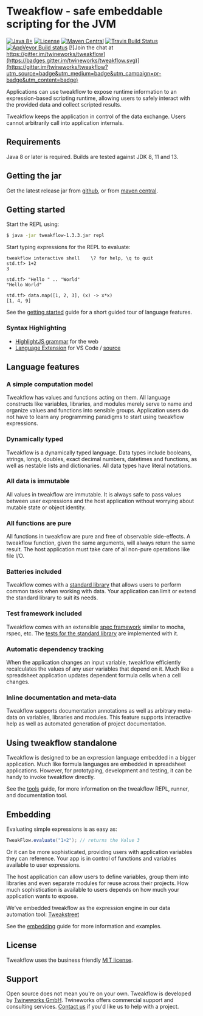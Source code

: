 # Tweakflow - safe embeddable scripting for the JVM

[![Java 8+](https://img.shields.io/badge/java-8--13-4c7e9f.svg)](http://java.oracle.com)
[![License](https://img.shields.io/badge/license-MIT-4c7e9f.svg)](https://raw.githubusercontent.com/twineworks/tweakflow/master/LICENSE.txt)
[![Maven Central](https://maven-badges.herokuapp.com/maven-central/com.twineworks/tweakflow/badge.svg)](http://search.maven.org/#search|gav|1|g:"com.twineworks"%20AND%20a:"tweakflow")
[![Travis Build Status](https://travis-ci.org/twineworks/tweakflow.svg?branch=master)](https://travis-ci.org/twineworks/tweakflow)
[![AppVeyor Build status](https://ci.appveyor.com/api/projects/status/v1u88koademagp2c/branch/master?svg=true)](https://ci.appveyor.com/project/slawo-ch/tweakflow/branch/master)
[![Join the chat at https://gitter.im/twineworks/tweakflow](https://badges.gitter.im/twineworks/tweakflow.svg)](https://gitter.im/twineworks/tweakflow?utm_source=badge&utm_medium=badge&utm_campaign=pr-badge&utm_content=badge)

Applications can use tweakflow to expose runtime information to an expression-based scripting runtime, allowing users to safely interact with the provided data and collect scripted results.

Tweakflow keeps the application in control of the data exchange. Users cannot arbitrarily call into application internals.

## Requirements
Java 8 or later is required. Builds are tested against JDK 8, 11 and 13.

## Getting the jar
Get the latest release jar from [github](https://github.com/twineworks/tweakflow/releases/latest), or from [maven central](http://search.maven.org/#search|gav|1|g:"com.twineworks"%20AND%20a:"tweakflow").

## Getting started

Start the REPL using:
```bash
$ java -jar tweakflow-1.3.3.jar repl
```

Start typing expressions for the REPL to evaluate:
```tweakflow
tweakflow interactive shell    \? for help, \q to quit
std.tf> 1+2
3

std.tf> "Hello " .. "World"
"Hello World"

std.tf> data.map([1, 2, 3], (x) -> x*x)
[1, 4, 9]
```

See the [getting started](https://twineworks.github.io/tweakflow/getting-started.html) guide for a short guided tour of language features.

### Syntax Highlighting

  - [HighlightJS grammar](https://github.com/twineworks/highlightjs-tweakflow) for the web
  - [Language Extension](https://marketplace.visualstudio.com/items?itemName=twineworks.tweakflow) for VS Code / [source](https://github.com/twineworks/tweakflow-vscode)

## Language features

### A simple computation model
Tweakflow has values and functions acting on them. All language constructs like variables, libraries, and modules merely serve to name and organize values and functions into sensible groups. Application users do not have to learn any programming paradigms to start using tweakflow expressions.

### Dynamically typed
Tweakflow is a dynamically typed language. Data types include booleans, strings, longs, doubles, exact decimal numbers, datetimes and functions, as well as nestable lists and dictionaries. All data types have literal notations.

### All data is immutable
All values in tweakflow are immutable. It is always safe to pass values between user expressions and the host application without worrying about mutable state or object identity.

### All functions are pure
All functions in tweakflow are pure and free of observable side-effects. A tweakflow function, given the same arguments, will always return the same result. The host application must take care of all non-pure operations like file I/O.

### Batteries included
Tweakflow comes with a [standard library](https://twineworks.github.io/tweakflow/modules/std.html) that allows users to perform common tasks when working with data. Your application can limit or extend the standard library to suit its needs.

### Test framework included
Tweakflow comes with an extensible [spec framework](https://twineworks.github.io/tweakflow/tools.html#spec-runner) similar to mocha, rspec, etc. The [tests for the standard library](https://github.com/twineworks/tweakflow/tree/master/src/test/resources/spec/std) are implemented with it.

### Automatic dependency tracking
When the application changes an input variable, tweakflow efficiently recalculates the values of any user variables that depend on it. Much like a spreadsheet application updates dependent formula cells when a cell changes.

### Inline documentation and meta-data
Tweakflow supports documentation annotations as well as arbitrary meta-data on variables, libraries and modules. This feature supports interactive help as well as automated generation of project documentation.

## Using tweakflow standalone
Tweakflow is designed to be an expression language embedded in a bigger application. Much like formula languages are embedded in spreadsheet applications. However, for prototyping, development and testing, it can be handy to invoke tweakflow directly.

See the [tools](https://twineworks.github.io/tweakflow/tools.html) guide, for more information on the tweakflow REPL, runner, and documentation tool.

## Embedding
Evaluating simple expressions is as easy as:

```java
TweakFlow.evaluate("1+2"); // returns the Value 3
```

Or it can be more sophisticated, providing users with application variables they can reference. Your app is in control of functions and variables available to user expressions.

The host application can allow users to define variables, group them into libraries and even separate modules for reuse across their projects. How much sophistication is available to users depends on how much your application wants to expose.

We've embedded tweakflow as the expression engine in our data automation tool: [Tweakstreet](https://tweakstreet.io)

See the [embedding](https://twineworks.github.io/tweakflow/embedding.html) guide for more information and examples.

## License
Tweakflow uses the business friendly [MIT license](https://opensource.org/licenses/MIT).

## Support
Open source does not mean you're on your own. Tweakflow is developed by [Twineworks GmbH](http://twineworks.com). Twineworks offers commercial support and consulting services. [Contact us](mailto:hi@twineworks.com) if you'd like us to help with a project.
